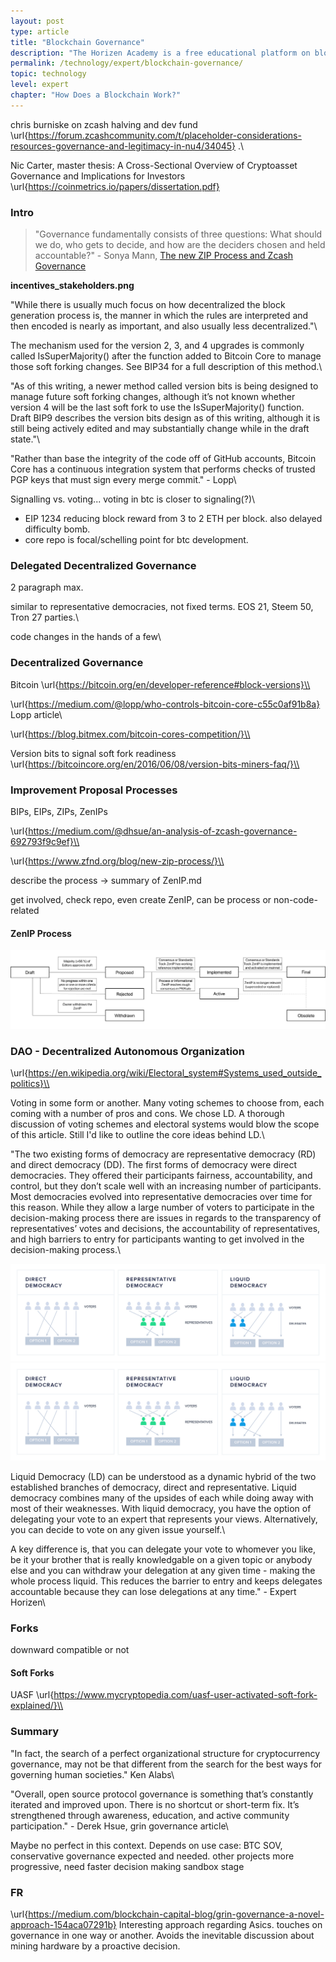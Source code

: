 ```yaml
---
layout: post
type: article
title: "Blockchain Governance"
description: "The Horizen Academy is a free educational platform on blockchain technology, cryptocurrency, and privacy. This chapter is is not available yet. We add content frequently, sign up for our newsletter for notifications when it's released."
permalink: /technology/expert/blockchain-governance/
topic: technology
level: expert
chapter: "How Does a Blockchain Work?"
---
```


chris burniske on zcash halving and dev fund \url{https://forum.zcashcommunity.com/t/placeholder-considerations-resources-governance-and-legitimacy-in-nu4/34045} .\\

Nic Carter, master thesis:  A Cross-Sectional Overview of Cryptoasset Governance
and Implications for Investors \url{https://coinmetrics.io/papers/dissertation.pdf}

### Intro

> "Governance fundamentally consists of three questions: What should we do, who gets to decide, and how are the deciders chosen and held accountable?" - Sonya Mann, [The new ZIP Process and Zcash Governance](https://www.zfnd.org/blog/new-zip-process/)

**incentives_stakeholders.png**

"While there is usually much focus on how decentralized the block generation process is, the manner in which the rules are interpreted and then encoded is nearly as important, and also usually less decentralized."\\

The mechanism used for the version 2, 3, and 4 upgrades is commonly called IsSuperMajority() after the function added to Bitcoin Core to manage those soft forking changes. See BIP34 for a full description of this method.\\

"As of this writing, a newer method called version bits is being designed to manage future soft forking changes, although it’s not known whether version 4 will be the last soft fork to use the IsSuperMajority() function. Draft BIP9 describes the version bits design as of this writing, although it is still being actively edited and may substantially change while in the draft state."\\

"Rather than base the integrity of the code off of GitHub accounts, Bitcoin Core has a continuous integration system that performs checks of trusted PGP keys that must sign every merge commit." - Lopp\\

Signalling vs. voting... voting in btc is closer to signaling(?)\\

- EIP 1234 reducing block reward from 3 to 2 ETH per block. also delayed difficulty bomb.
- core repo is focal/schelling point for btc development.

### Delegated Decentralized Governance

2 paragraph max.

similar to representative democracies, not fixed terms.
EOS 21, Steem 50, Tron 27 parties.\\

code changes in the hands of a few\\

### Decentralized Governance

Bitcoin
\url{https://bitcoin.org/en/developer-reference#block-versions}\\

\url{https://medium.com/@lopp/who-controls-bitcoin-core-c55c0af91b8a} Lopp article\\

\url{https://blog.bitmex.com/bitcoin-cores-competition/}\\

Version bits to signal soft fork readiness \url{https://bitcoincore.org/en/2016/06/08/version-bits-miners-faq/}\\


### Improvement Proposal Processes

BIPs, EIPs, ZIPs, ZenIPs

\url{https://medium.com/@dhsue/an-analysis-of-zcash-governance-692793f9c9ef}\\

\url{https://www.zfnd.org/blog/new-zip-process/}\\

describe the process -> summary of ZenIP.md



get involved, check repo, even create ZenIP, can be process or non-code-related

#### ZenIP Process


![ZenIP Status Flow](/assets/post_files/technology/expert/2.7-governance/zenip_status.png)




### DAO - Decentralized Autonomous Organization

\url{https://en.wikipedia.org/wiki/Electoral_system#Systems_used_outside_politics}\\


Voting in some form or another. Many voting schemes to choose from, each coming with a number of pros and cons. We chose LD. A thorough discussion of voting schemes and electoral systems would blow the scope of this article. Still I'd like to outline the core ideas behind LD.\\

"The two existing forms of democracy are representative democracy (RD) and direct democracy (DD). The first forms of democracy were direct democracies. They offered their participants fairness, accountability, and control, but they don’t scale well with an increasing number of participants. Most democracies evolved into representative democracies over time for this reason. While they allow a large number of voters to participate in the decision-making process there are issues in regards to the transparency of representatives’ votes and decisions, the accountability of representatives, and high barriers to entry for participants wanting to get involved in the decision-making process.\\

![Liquid Democracy](/assets/post_files/technology/expert/2.7-governance/liquid_democracy_D.jpg)
![Liquid Democracy](/assets/post_files/technology/expert/2.7-governance/liquid_democracy_M.jpg)

Liquid Democracy (LD) can be understood as a dynamic hybrid of the two established branches of democracy, direct and representative. Liquid democracy combines many of the upsides of each while doing away with most of their weaknesses. With liquid democracy, you have the option of delegating your vote to an expert that represents your views. Alternatively, you can decide to vote on any given issue yourself.\\

A key difference is, that you can delegate your vote to whomever you like, be it your brother that is really knowledgable on a given topic or anybody else and you can withdraw your delegation at any given time - making the whole process liquid. This reduces the barrier to entry and keeps delegates accountable because they can lose delegations at any time." - Expert Horizen\\



### Forks

downward compatible or not

#### Soft Forks

UASF
\url{https://www.mycryptopedia.com/uasf-user-activated-soft-fork-explained/}\\



### Summary

"In fact, the search of a perfect organizational structure for cryptocurrency governance, may not be that different from the search for the best ways for governing human societies." Ken Alabs\\

"Overall, open source protocol governance is something that’s constantly iterated and improved upon. There is no shortcut or short-term fix. It’s strengthened through awareness, education, and active community participation." - Derek Hsue, grin governance article\\

Maybe no perfect in this context. Depends on use case: BTC SOV, conservative governance expected and needed.
other projects more progressive, need faster decision making
sandbox stage

### FR

\url{https://medium.com/blockchain-capital-blog/grin-governance-a-novel-approach-154aca07291b}
Interesting approach regarding Asics. touches on governance in one way or another. Avoids the inevitable discussion about mining hardware by a proactive decision. 
